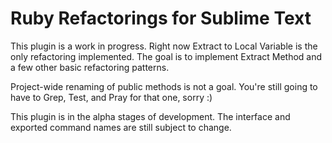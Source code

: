# Ruby Refactorings for Sublime Text

This plugin is a work in progress.  Right now Extract to Local Variable is the only refactoring implemented.  The goal is to implement Extract Method and a few other basic refactoring patterns.

Project-wide renaming of public methods is not a goal.  You're still going to have to Grep, Test, and Pray for that one, sorry :)

This plugin is in the alpha stages of development.  The interface and exported command names are still subject to change.
